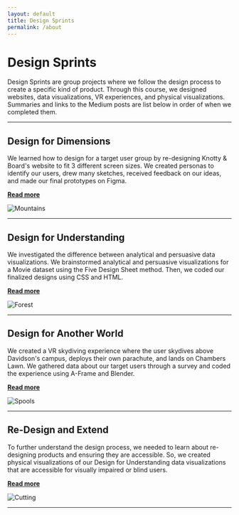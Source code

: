 ```yaml
---
layout: default
title: Design Sprints
permalink: /about
---
```


# Design Sprints

Design Sprints are group projects where we follow the design process to create a specific kind of product. Through this course, we designed websites, data visualizations, VR experiences, and physical visualizations. Summaries and links to the Medium posts are list below in order of when we completed them. 

---

## Design for Dimensions

We learned how to design for a target user group by re-designing Knotty & Board's website to fit 3 different screen sizes. We created personas to identify our users, drew many sketches, received feedback on our ideas, and made our final prototypes on Figma.

**[Read more](https://allysmith343.github.io/smithportfolio/getting-started)**

![Mountains](https://allysmith343.github.io/smithportfolio/assets/img/mountains.jpg)

---

## Design for Understanding

We investigated the difference between analytical and persuasive data visualizations. We brainstormed analytical and persuasive visualizations for a Movie dataset using the Five Design Sheet method. Then, we coded our finalized designs using CSS and HTML.

**[Read more](https://allysmith343.github.io/smithportfolio/text-formatting-examples)**

![Forest](https://allysmith343.github.io/smithportfolio/assets/img/forest.jpg)

---

## Design for Another World

We created a VR skydiving experience where the user skydives above Davidson's campus, deploys their own parachute, and lands on Chambers Lawn. We gathered data about our target users through a survey and coded the experience using A-Frame and Blender.

**[Read more](https://allysmith343.github.io/smithportfolio/learning-resources)**

![Spools](https://allysmith343.github.io/smithportfolio/assets/img/spools.jpg)

---

## Re-Design and Extend

To further understand the design process, we needed to learn about re-designing products and ensuring they are accessible. So, we created physical visualizations of our Design for Understanding data visualizations that are accessible for visually impaired or blind users. 

**[Read more](https://allysmith343.github.io/smithportfolio/about-the-author)**

![Cutting](https://allysmith343.github.io/smithportfolio/assets/img/cutting.jpg)

---


